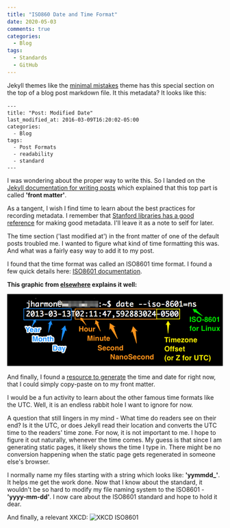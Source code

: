 ```yaml
---
title: "ISO860 Date and Time Format"
date: 2020-05-03
comments: true
categories:
  - Blog
tags:
  - Standards
  - GitHub
---
```


Jekyll themes like the [minimal mistakes](https://mmistakes.github.io/minimal-mistakes/) theme has this special section on the top of a blog post markdown file. It this metadata? It looks like this:

```
---
title: "Post: Modified Date"
last_modified_at: 2016-03-09T16:20:02-05:00
categories:
  - Blog
tags:
  - Post Formats
  - readability
  - standard
---
```

I was wondering about the proper way to write this. So I landed on the [Jekyll documentation for writing posts](https://jekyllrb.com/docs/posts/#displaying-an-index-of-posts) which explained that this top part is called **'front matter'**.

As a tangent, I wish I find time to learn about the best practices for recording metadata. I remember that [Stanford libraries has a good reference](https://library.stanford.edu/research/data-management-services/data-best-practices/creating-metadata) for making good metadata. I'll leave it as a note to self for later.

The time section ('last modified at') in the front matter of one of the default posts troubled me. I wanted to figure what kind of time formatting this was. And what was a fairly easy way to add it to my post.

I found that the time format was called an ISO8601 time format. I found a few quick details here: [ISO8601 documentation](https://www.iso.org/iso-8601-date-and-time-format.html).

**This graphic from [elsewhere](http://apiux.com/2013/03/20/5-laws-api-dates-and-times/) explains it well:**

![ISO8601 explained](/assets/images/iso-8601.png)

And finally, I found a [resource to generate](https://www.utctime.net/) the time and date for right now, that I could simply copy-paste on to my front matter.

I would be a fun activity to learn about the other famous time formats like the UTC. Well, it is an endless rabbit hole I want to ignore for now.

A question that still lingers in my mind - What time do readers see on their end? Is it the UTC, or does Jekyll read their location and converts the UTC time to the readers' time zone. For now, it is not important to me. I hope to figure it out naturally, whenever the time comes. My guess is that since I am generating static pages, it likely shows the time I type in. There might be no conversion happening when the static page gets regenerated in someone else's browser.

I normally name my files starting with a string which looks like: **'yymmdd_'**. It helps me get the work done. Now that I know about the standard, it wouldn't be so hard to modify my file naming system to the ISO8601 - **'yyyy-mm-dd'**. I  now care about the ISO8601 standard and hope to hold it dear.

And finally, a relevant XKCD:
![XKCD ISO8601](https://imgs.xkcd.com/comics/iso_8601.png)
